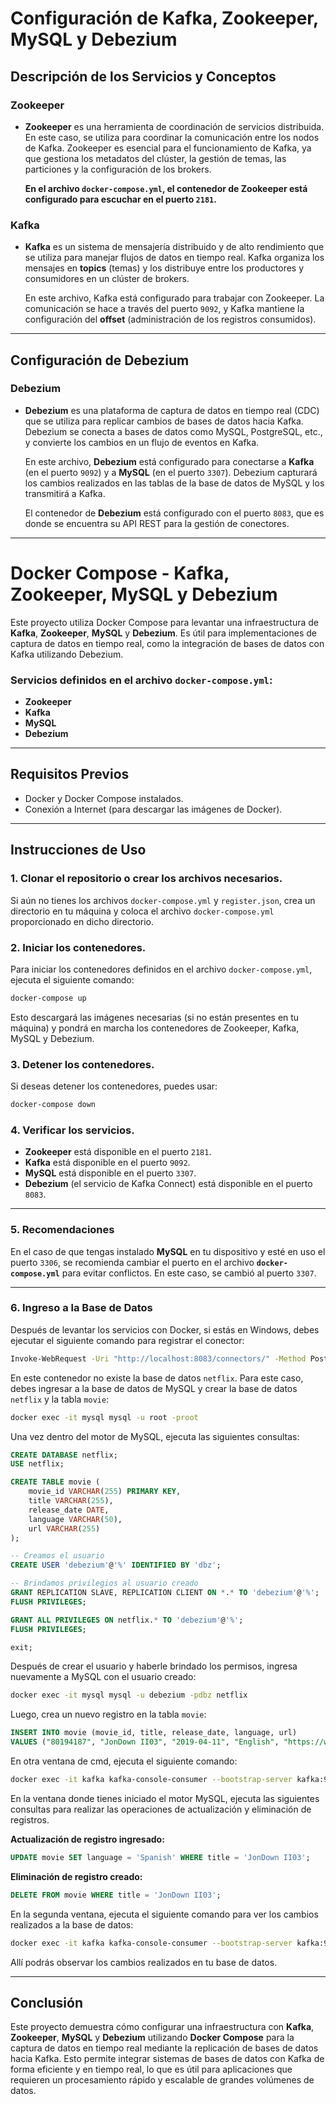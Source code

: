 # **Configuración de Kafka, Zookeeper, MySQL y Debezium**

## **Descripción de los Servicios y Conceptos**

### **Zookeeper**

- **Zookeeper** es una herramienta de coordinación de servicios distribuida. En este caso, se utiliza para coordinar la comunicación entre los nodos de Kafka. Zookeeper es esencial para el funcionamiento de Kafka, ya que gestiona los metadatos del clúster, la gestión de temas, las particiones y la configuración de los brokers.
  
  **En el archivo `docker-compose.yml`, el contenedor de Zookeeper está configurado para escuchar en el puerto `2181`.**

### **Kafka**

- **Kafka** es un sistema de mensajería distribuido y de alto rendimiento que se utiliza para manejar flujos de datos en tiempo real. Kafka organiza los mensajes en **topics** (temas) y los distribuye entre los productores y consumidores en un clúster de brokers.

  En este archivo, Kafka está configurado para trabajar con Zookeeper. La comunicación se hace a través del puerto `9092`, y Kafka mantiene la configuración del **offset** (administración de los registros consumidos).

---

## **Configuración de Debezium**

### **Debezium**

- **Debezium** es una plataforma de captura de datos en tiempo real (CDC) que se utiliza para replicar cambios de bases de datos hacia Kafka. Debezium se conecta a bases de datos como MySQL, PostgreSQL, etc., y convierte los cambios en un flujo de eventos en Kafka.

  En este archivo, **Debezium** está configurado para conectarse a **Kafka** (en el puerto `9092`) y a **MySQL** (en el puerto `3307`). Debezium capturará los cambios realizados en las tablas de la base de datos de MySQL y los transmitirá a Kafka.

  El contenedor de **Debezium** está configurado con el puerto `8083`, que es donde se encuentra su API REST para la gestión de conectores.

---

# **Docker Compose - Kafka, Zookeeper, MySQL y Debezium**

Este proyecto utiliza Docker Compose para levantar una infraestructura de **Kafka**, **Zookeeper**, **MySQL** y **Debezium**. Es útil para implementaciones de captura de datos en tiempo real, como la integración de bases de datos con Kafka utilizando Debezium.

### **Servicios definidos en el archivo `docker-compose.yml`:**

- **Zookeeper**  
- **Kafka**  
- **MySQL**  
- **Debezium**

---

## **Requisitos Previos**

- Docker y Docker Compose instalados.
- Conexión a Internet (para descargar las imágenes de Docker).

---

## **Instrucciones de Uso**

### 1. **Clonar el repositorio o crear los archivos necesarios.**

   Si aún no tienes los archivos `docker-compose.yml` y `register.json`, crea un directorio en tu máquina y coloca el archivo `docker-compose.yml` proporcionado en dicho directorio.

### 2. **Iniciar los contenedores.**

   Para iniciar los contenedores definidos en el archivo `docker-compose.yml`, ejecuta el siguiente comando:

   ```bash
   docker-compose up
   ```

   Esto descargará las imágenes necesarias (si no están presentes en tu máquina) y pondrá en marcha los contenedores de Zookeeper, Kafka, MySQL y Debezium.

### 3. **Detener los contenedores.**

   Si deseas detener los contenedores, puedes usar:

   ```bash
   docker-compose down
   ```

### 4. **Verificar los servicios.**

   - **Zookeeper** está disponible en el puerto `2181`.
   - **Kafka** está disponible en el puerto `9092`.
   - **MySQL** está disponible en el puerto `3307`.
   - **Debezium** (el servicio de Kafka Connect) está disponible en el puerto `8083`.

---

### 5. **Recomendaciones**

   En el caso de que tengas instalado **MySQL** en tu dispositivo y esté en uso el puerto `3306`, se recomienda cambiar el puerto en el archivo **`docker-compose.yml`** para evitar conflictos. En este caso, se cambió al puerto `3307`.

---

### 6. **Ingreso a la Base de Datos**

   Después de levantar los servicios con Docker, si estás en Windows, debes ejecutar el siguiente comando para registrar el conector:

   ```bash
   Invoke-WebRequest -Uri "http://localhost:8083/connectors/" -Method Post -Headers @{ "Accept" = "application/json"; "Content-Type" = "application/json" } -Body (Get-Content -Raw -Path "register-mysql.json")
   ```

   En este contenedor no existe la base de datos `netflix`. Para este caso, debes ingresar a la base de datos de MySQL y crear la base de datos `netflix` y la tabla `movie`:

   ```bash
   docker exec -it mysql mysql -u root -proot
   ```

   Una vez dentro del motor de MySQL, ejecuta las siguientes consultas:

   ``` sql
   CREATE DATABASE netflix;
   USE netflix;
   
   CREATE TABLE movie (
       movie_id VARCHAR(255) PRIMARY KEY,
       title VARCHAR(255),
       release_date DATE,
       language VARCHAR(50),
       url VARCHAR(255)
   );
   
   -- Creamos el usuario 
   CREATE USER 'debezium'@'%' IDENTIFIED BY 'dbz';
   
   -- Brindamos privilegios al usuario creado
   GRANT REPLICATION SLAVE, REPLICATION CLIENT ON *.* TO 'debezium'@'%';
   FLUSH PRIVILEGES;
   
   GRANT ALL PRIVILEGES ON netflix.* TO 'debezium'@'%';
   FLUSH PRIVILEGES;
   
   exit;
   ```

   Después de crear el usuario y haberle brindado los permisos, ingresa nuevamente a MySQL con el usuario creado:

   ``` bash
   docker exec -it mysql mysql -u debezium -pdbz netflix
   ```

   Luego, crea un nuevo registro en la tabla `movie`:

   ```sql
   INSERT INTO movie (movie_id, title, release_date, language, url)
   VALUES ("80194187", "JonDown II03", "2019-04-11", "English", "https://www.netflix.com/pe-en/title/80194187");
   ```

   En otra ventana de cmd, ejecuta el siguiente comando:

   ``` bash
   docker exec -it kafka kafka-console-consumer --bootstrap-server kafka:9092 --topic dbserver1.inventory.customers --from-beginning
   ```

   En la ventana donde tienes iniciado el motor MySQL, ejecuta las siguientes consultas para realizar las operaciones de actualización y eliminación de registros.

   **Actualización de registro ingresado:**

   ``` sql
   UPDATE movie SET language = 'Spanish' WHERE title = 'JonDown II03';
   ```

   **Eliminación de registro creado:**

   ``` sql
   DELETE FROM movie WHERE title = 'JonDown II03';
   ```

   En la segunda ventana, ejecuta el siguiente comando para ver los cambios realizados a la base de datos:

   ``` bash
   docker exec -it kafka kafka-console-consumer --bootstrap-server kafka:9092 --topic dbserver1.inventory.customers --from-beginning
   ```

   Allí podrás observar los cambios realizados en tu base de datos.

---

## **Conclusión**

Este proyecto demuestra cómo configurar una infraestructura con **Kafka**, **Zookeeper**, **MySQL** y **Debezium** utilizando **Docker Compose** para la captura de datos en tiempo real mediante la replicación de bases de datos hacia Kafka. Esto permite integrar sistemas de bases de datos con Kafka de forma eficiente y en tiempo real, lo que es útil para aplicaciones que requieren un procesamiento rápido y escalable de grandes volúmenes de datos.
